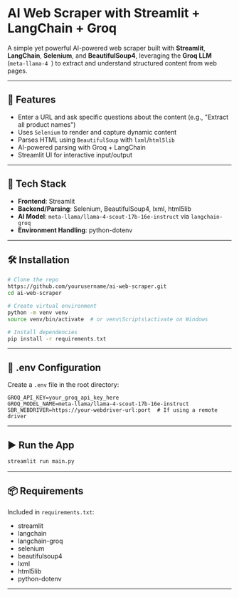 # AI Web Scraper with Streamlit + LangChain + Groq

A simple yet powerful AI-powered web scraper built with **Streamlit**, **LangChain**, **Selenium**, and **BeautifulSoup4**, leveraging the **Groq LLM** (`meta-llama-4 `) to extract and understand structured content from web pages.

---

## 🚀 Features

* Enter a URL and ask specific questions about the content (e.g., "Extract all product names")
* Uses `Selenium` to render and capture dynamic content
* Parses HTML using `BeautifulSoup` with `lxml`/`html5lib`
* AI-powered parsing with Groq + LangChain
* Streamlit UI for interactive input/output

---

## 🔧 Tech Stack

* **Frontend**: Streamlit
* **Backend/Parsing**: Selenium, BeautifulSoup4, lxml, html5lib
* **AI Model**: `meta-llama/llama-4-scout-17b-16e-instruct` via `langchain-groq`
* **Environment Handling**: python-dotenv

---

## 🛠 Installation

```bash
# Clone the repo
https://github.com/yourusername/ai-web-scraper.git
cd ai-web-scraper

# Create virtual environment
python -m venv venv
source venv/bin/activate  # or venv\Scripts\activate on Windows

# Install dependencies
pip install -r requirements.txt
```

---

## 📁 .env Configuration

Create a `.env` file in the root directory:

```env
GROQ_API_KEY=your_groq_api_key_here
GROQ_MODEL_NAME=meta-llama/llama-4-scout-17b-16e-instruct
SBR_WEBDRIVER=https://your-webdriver-url:port  # If using a remote driver
```

---

## ▶️ Run the App

```bash
streamlit run main.py
```

---

## 📦 Requirements

Included in `requirements.txt`:

* streamlit
* langchain
* langchain-groq
* selenium
* beautifulsoup4
* lxml
* html5lib
* python-dotenv

---


